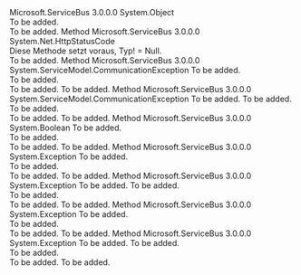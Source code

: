 <Type Name="MessagingExceptionHelper" FullName="Microsoft.ServiceBus.Messaging.MessagingExceptionHelper">
  <TypeSignature Language="C#" Value="public static class MessagingExceptionHelper" />
  <TypeSignature Language="ILAsm" Value=".class public auto ansi abstract sealed beforefieldinit MessagingExceptionHelper extends System.Object" />
  <TypeSignature Language="DocId" Value="T:Microsoft.ServiceBus.Messaging.MessagingExceptionHelper" />
  <TypeSignature Language="VB.NET" Value="Public Module MessagingExceptionHelper" />
  <TypeSignature Language="F#" Value="type MessagingExceptionHelper = class" />
  <AssemblyInfo>
    <AssemblyName>Microsoft.ServiceBus</AssemblyName>
    <AssemblyVersion>3.0.0.0</AssemblyVersion>
  </AssemblyInfo>
  <Base>
    <BaseTypeName>System.Object</BaseTypeName>
  </Base>
  <Interfaces />
  <Docs>
    <summary>To be added.</summary>
    <remarks>To be added.</remarks>
  </Docs>
  <Members>
    <Member MemberName="ConvertStatusCodeFromDetail">
      <MemberSignature Language="C#" Value="public static System.Net.HttpStatusCode ConvertStatusCodeFromDetail (string type);" />
      <MemberSignature Language="ILAsm" Value=".method public static hidebysig valuetype System.Net.HttpStatusCode ConvertStatusCodeFromDetail(string type) cil managed" />
      <MemberSignature Language="DocId" Value="M:Microsoft.ServiceBus.Messaging.MessagingExceptionHelper.ConvertStatusCodeFromDetail(System.String)" />
      <MemberSignature Language="VB.NET" Value="Public Function ConvertStatusCodeFromDetail (type As String) As HttpStatusCode" />
      <MemberSignature Language="F#" Value="static member ConvertStatusCodeFromDetail : string -&gt; System.Net.HttpStatusCode" Usage="Microsoft.ServiceBus.Messaging.MessagingExceptionHelper.ConvertStatusCodeFromDetail type" />
      <MemberType>Method</MemberType>
      <AssemblyInfo>
        <AssemblyName>Microsoft.ServiceBus</AssemblyName>
        <AssemblyVersion>3.0.0.0</AssemblyVersion>
      </AssemblyInfo>
      <ReturnValue>
        <ReturnType>System.Net.HttpStatusCode</ReturnType>
      </ReturnValue>
      <Parameters>
        <Parameter Name="type" Type="System.String" />
      </Parameters>
      <Docs>
        <param name="type"></param>
        <summary>
            Diese Methode setzt voraus, Typ! = Null.
            </summary>
        <returns />
        <remarks>To be added.</remarks>
      </Docs>
    </Member>
    <Member MemberName="ConvertToCommunicationException">
      <MemberSignature Language="C#" Value="public static System.ServiceModel.CommunicationException ConvertToCommunicationException (Microsoft.ServiceBus.Messaging.MessagingException exception);" />
      <MemberSignature Language="ILAsm" Value=".method public static hidebysig class System.ServiceModel.CommunicationException ConvertToCommunicationException(class Microsoft.ServiceBus.Messaging.MessagingException exception) cil managed" />
      <MemberSignature Language="DocId" Value="M:Microsoft.ServiceBus.Messaging.MessagingExceptionHelper.ConvertToCommunicationException(Microsoft.ServiceBus.Messaging.MessagingException)" />
      <MemberSignature Language="VB.NET" Value="Public Function ConvertToCommunicationException (exception As MessagingException) As CommunicationException" />
      <MemberSignature Language="F#" Value="static member ConvertToCommunicationException : Microsoft.ServiceBus.Messaging.MessagingException -&gt; System.ServiceModel.CommunicationException" Usage="Microsoft.ServiceBus.Messaging.MessagingExceptionHelper.ConvertToCommunicationException exception" />
      <MemberType>Method</MemberType>
      <AssemblyInfo>
        <AssemblyName>Microsoft.ServiceBus</AssemblyName>
        <AssemblyVersion>3.0.0.0</AssemblyVersion>
      </AssemblyInfo>
      <ReturnValue>
        <ReturnType>System.ServiceModel.CommunicationException</ReturnType>
      </ReturnValue>
      <Parameters>
        <Parameter Name="exception" Type="Microsoft.ServiceBus.Messaging.MessagingException" />
      </Parameters>
      <Docs>
        <param name="exception">To be added.</param>
        <summary>To be added.</summary>
        <returns>To be added.</returns>
        <remarks>To be added.</remarks>
      </Docs>
    </Member>
    <Member MemberName="ConvertToCommunicationException">
      <MemberSignature Language="C#" Value="public static System.ServiceModel.CommunicationException ConvertToCommunicationException (Microsoft.ServiceBus.Messaging.MessagingException exception, out bool shouldFault);" />
      <MemberSignature Language="ILAsm" Value=".method public static hidebysig class System.ServiceModel.CommunicationException ConvertToCommunicationException(class Microsoft.ServiceBus.Messaging.MessagingException exception, [out] bool&amp; shouldFault) cil managed" />
      <MemberSignature Language="DocId" Value="M:Microsoft.ServiceBus.Messaging.MessagingExceptionHelper.ConvertToCommunicationException(Microsoft.ServiceBus.Messaging.MessagingException,System.Boolean@)" />
      <MemberSignature Language="VB.NET" Value="Public Function ConvertToCommunicationException (exception As MessagingException, ByRef shouldFault As Boolean) As CommunicationException" />
      <MemberSignature Language="F#" Value="static member ConvertToCommunicationException : Microsoft.ServiceBus.Messaging.MessagingException *  -&gt; System.ServiceModel.CommunicationException" Usage="Microsoft.ServiceBus.Messaging.MessagingExceptionHelper.ConvertToCommunicationException (exception, shouldFault)" />
      <MemberType>Method</MemberType>
      <AssemblyInfo>
        <AssemblyName>Microsoft.ServiceBus</AssemblyName>
        <AssemblyVersion>3.0.0.0</AssemblyVersion>
      </AssemblyInfo>
      <ReturnValue>
        <ReturnType>System.ServiceModel.CommunicationException</ReturnType>
      </ReturnValue>
      <Parameters>
        <Parameter Name="exception" Type="Microsoft.ServiceBus.Messaging.MessagingException" />
        <Parameter Name="shouldFault" Type="System.Boolean&amp;" RefType="out" />
      </Parameters>
      <Docs>
        <param name="exception">To be added.</param>
        <param name="shouldFault">To be added.</param>
        <summary>To be added.</summary>
        <returns>To be added.</returns>
        <remarks>To be added.</remarks>
      </Docs>
    </Member>
    <Member MemberName="IsWrappedExceptionTransient">
      <MemberSignature Language="C#" Value="public static bool IsWrappedExceptionTransient (this Exception exception);" />
      <MemberSignature Language="ILAsm" Value=".method public static hidebysig bool IsWrappedExceptionTransient(class System.Exception exception) cil managed" />
      <MemberSignature Language="DocId" Value="M:Microsoft.ServiceBus.Messaging.MessagingExceptionHelper.IsWrappedExceptionTransient(System.Exception)" />
      <MemberSignature Language="F#" Value="static member IsWrappedExceptionTransient : Exception -&gt; bool" Usage="Microsoft.ServiceBus.Messaging.MessagingExceptionHelper.IsWrappedExceptionTransient exception" />
      <MemberType>Method</MemberType>
      <AssemblyInfo>
        <AssemblyName>Microsoft.ServiceBus</AssemblyName>
        <AssemblyVersion>3.0.0.0</AssemblyVersion>
      </AssemblyInfo>
      <ReturnValue>
        <ReturnType>System.Boolean</ReturnType>
      </ReturnValue>
      <Parameters>
        <Parameter Name="exception" Type="System.Exception" RefType="this" />
      </Parameters>
      <Docs>
        <param name="exception">To be added.</param>
        <summary>To be added.</summary>
        <returns>To be added.</returns>
        <remarks>To be added.</remarks>
      </Docs>
    </Member>
    <Member MemberName="Unwrap">
      <MemberSignature Language="C#" Value="public static Exception Unwrap (System.ServiceModel.CommunicationException exception);" />
      <MemberSignature Language="ILAsm" Value=".method public static hidebysig class System.Exception Unwrap(class System.ServiceModel.CommunicationException exception) cil managed" />
      <MemberSignature Language="DocId" Value="M:Microsoft.ServiceBus.Messaging.MessagingExceptionHelper.Unwrap(System.ServiceModel.CommunicationException)" />
      <MemberSignature Language="F#" Value="static member Unwrap : System.ServiceModel.CommunicationException -&gt; Exception" Usage="Microsoft.ServiceBus.Messaging.MessagingExceptionHelper.Unwrap exception" />
      <MemberType>Method</MemberType>
      <AssemblyInfo>
        <AssemblyName>Microsoft.ServiceBus</AssemblyName>
        <AssemblyVersion>3.0.0.0</AssemblyVersion>
      </AssemblyInfo>
      <ReturnValue>
        <ReturnType>System.Exception</ReturnType>
      </ReturnValue>
      <Parameters>
        <Parameter Name="exception" Type="System.ServiceModel.CommunicationException" />
      </Parameters>
      <Docs>
        <param name="exception">To be added.</param>
        <summary>To be added.</summary>
        <returns>To be added.</returns>
        <remarks>To be added.</remarks>
      </Docs>
    </Member>
    <Member MemberName="Unwrap">
      <MemberSignature Language="C#" Value="public static Exception Unwrap (System.ServiceModel.CommunicationException exception, bool isCancelling);" />
      <MemberSignature Language="ILAsm" Value=".method public static hidebysig class System.Exception Unwrap(class System.ServiceModel.CommunicationException exception, bool isCancelling) cil managed" />
      <MemberSignature Language="DocId" Value="M:Microsoft.ServiceBus.Messaging.MessagingExceptionHelper.Unwrap(System.ServiceModel.CommunicationException,System.Boolean)" />
      <MemberSignature Language="F#" Value="static member Unwrap : System.ServiceModel.CommunicationException * bool -&gt; Exception" Usage="Microsoft.ServiceBus.Messaging.MessagingExceptionHelper.Unwrap (exception, isCancelling)" />
      <MemberType>Method</MemberType>
      <AssemblyInfo>
        <AssemblyName>Microsoft.ServiceBus</AssemblyName>
        <AssemblyVersion>3.0.0.0</AssemblyVersion>
      </AssemblyInfo>
      <ReturnValue>
        <ReturnType>System.Exception</ReturnType>
      </ReturnValue>
      <Parameters>
        <Parameter Name="exception" Type="System.ServiceModel.CommunicationException" />
        <Parameter Name="isCancelling" Type="System.Boolean" />
      </Parameters>
      <Docs>
        <param name="exception">To be added.</param>
        <param name="isCancelling">To be added.</param>
        <summary>To be added.</summary>
        <returns>To be added.</returns>
        <remarks>To be added.</remarks>
      </Docs>
    </Member>
    <Member MemberName="UnwrapWithoutInnerFault">
      <MemberSignature Language="C#" Value="public static Exception UnwrapWithoutInnerFault (System.ServiceModel.CommunicationException exception);" />
      <MemberSignature Language="ILAsm" Value=".method public static hidebysig class System.Exception UnwrapWithoutInnerFault(class System.ServiceModel.CommunicationException exception) cil managed" />
      <MemberSignature Language="DocId" Value="M:Microsoft.ServiceBus.Messaging.MessagingExceptionHelper.UnwrapWithoutInnerFault(System.ServiceModel.CommunicationException)" />
      <MemberSignature Language="F#" Value="static member UnwrapWithoutInnerFault : System.ServiceModel.CommunicationException -&gt; Exception" Usage="Microsoft.ServiceBus.Messaging.MessagingExceptionHelper.UnwrapWithoutInnerFault exception" />
      <MemberType>Method</MemberType>
      <AssemblyInfo>
        <AssemblyName>Microsoft.ServiceBus</AssemblyName>
        <AssemblyVersion>3.0.0.0</AssemblyVersion>
      </AssemblyInfo>
      <ReturnValue>
        <ReturnType>System.Exception</ReturnType>
      </ReturnValue>
      <Parameters>
        <Parameter Name="exception" Type="System.ServiceModel.CommunicationException" />
      </Parameters>
      <Docs>
        <param name="exception">To be added.</param>
        <summary>To be added.</summary>
        <returns>To be added.</returns>
        <remarks>To be added.</remarks>
      </Docs>
    </Member>
    <Member MemberName="UnwrapWithoutInnerFault">
      <MemberSignature Language="C#" Value="public static Exception UnwrapWithoutInnerFault (System.ServiceModel.CommunicationException exception, bool isCancelling);" />
      <MemberSignature Language="ILAsm" Value=".method public static hidebysig class System.Exception UnwrapWithoutInnerFault(class System.ServiceModel.CommunicationException exception, bool isCancelling) cil managed" />
      <MemberSignature Language="DocId" Value="M:Microsoft.ServiceBus.Messaging.MessagingExceptionHelper.UnwrapWithoutInnerFault(System.ServiceModel.CommunicationException,System.Boolean)" />
      <MemberSignature Language="F#" Value="static member UnwrapWithoutInnerFault : System.ServiceModel.CommunicationException * bool -&gt; Exception" Usage="Microsoft.ServiceBus.Messaging.MessagingExceptionHelper.UnwrapWithoutInnerFault (exception, isCancelling)" />
      <MemberType>Method</MemberType>
      <AssemblyInfo>
        <AssemblyName>Microsoft.ServiceBus</AssemblyName>
        <AssemblyVersion>3.0.0.0</AssemblyVersion>
      </AssemblyInfo>
      <ReturnValue>
        <ReturnType>System.Exception</ReturnType>
      </ReturnValue>
      <Parameters>
        <Parameter Name="exception" Type="System.ServiceModel.CommunicationException" />
        <Parameter Name="isCancelling" Type="System.Boolean" />
      </Parameters>
      <Docs>
        <param name="exception">To be added.</param>
        <param name="isCancelling">To be added.</param>
        <summary>To be added.</summary>
        <returns>To be added.</returns>
        <remarks>To be added.</remarks>
      </Docs>
    </Member>
  </Members>
</Type>